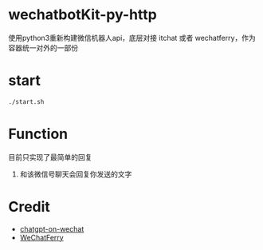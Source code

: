 # wechatbotKit-py-http

使用python3重新构建微信机器人api，底层对接 itchat 或者 wechatferry，作为容器统一对外的一部份

# start

```bash
./start.sh
```

# Function

目前只实现了最简单的回复
1. 和该微信号聊天会回复你发送的文字

# Credit

- [chatgpt-on-wechat](https://github.com/zhayujie/chatgpt-on-wechat)
- [WeChatFerry](https://github.com/lich0821/WeChatFerry)
